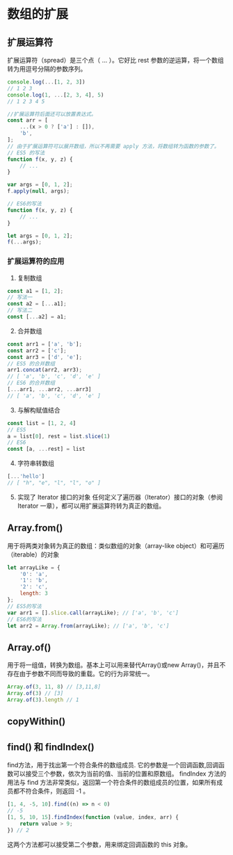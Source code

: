 # 数组的扩展

## 扩展运算符

扩展运算符（spread）是三个点（ ... ）。它好比 rest 参数的逆运算，将一个数组转为用逗号分隔的参数序列。

```js
console.log(...[1, 2, 3])
// 1 2 3
console.log(1, ...[2, 3, 4], 5)
// 1 2 3 4 5

//扩展运算符后面还可以放置表达式。
const arr = [
    ...(x > 0 ? ['a'] : []),
    'b',
];
// 由于扩展运算符可以展开数组，所以不再需要 apply 方法，将数组转为函数的参数了。
// ES5 的写法
function f(x, y, z) {
    // ...
}

var args = [0, 1, 2];
f.apply(null, args);

// ES6的写法
function f(x, y, z) {
    // ...
}

let args = [0, 1, 2];
f(...args);
```

### 扩展运算符的应用

1. 复制数组

```js
const a1 = [1, 2];
// 写法一
const a2 = [...a1];
// 写法二
const [...a2] = a1;
```

2. 合并数组

```js
const arr1 = ['a', 'b'];
const arr2 = ['c'];
const arr3 = ['d', 'e'];
// ES5 的合并数组
arr1.concat(arr2, arr3);
// [ 'a', 'b', 'c', 'd', 'e' ]
// ES6 的合并数组
[...arr1, ...arr2, ...arr3]
// [ 'a', 'b', 'c', 'd', 'e' ]
```

3. 与解构赋值结合

```js
const list = [1, 2, 4]
// ES5
a = list[0], rest = list.slice(1)
// ES6
const [a, ...rest] = list
```

4. 字符串转数组

```js
[...'hello']
// [ "h", "e", "l", "l", "o" ]
```

5. 实现了 Iterator 接口的对象 任何定义了遍历器（Iterator）接口的对象（参阅 Iterator 一章），都可以用扩展运算符转为真正的数组。

## Array.from()

用于将两类对象转为真正的数组：类似数组的对象（array-like object）和可遍历（iterable）的对象

```js
let arrayLike = {
    '0': 'a',
    '1': 'b',
    '2': 'c',
    length: 3
};
// ES5的写法
var arr1 = [].slice.call(arrayLike); // ['a', 'b', 'c']
// ES6的写法
let arr2 = Array.from(arrayLike); // ['a', 'b', 'c']
```

## Array.of()

用于将一组值，转换为数组。基本上可以用来替代Array()或new Array()，并且不存在由于参数不同而导致的重载。它的行为非常统一。

```js
Array.of(3, 11, 8) // [3,11,8]
Array.of(3) // [3]
Array.of(3).length // 1
```

## copyWithin()

## find() 和 findIndex()

find方法，用于找出第一个符合条件的数组成员. 它的参数是一个回调函数,回调函数可以接受三个参数，依次为当前的值、当前的位置和原数组。 findIndex 方法的用法与 find
方法非常类似，返回第一个符合条件的数组成员的位置，如果所有成员都不符合条件，则返回 -1 。

```js
[1, 4, -5, 10].find((n) => n < 0)
// -5
[1, 5, 10, 15].findIndex(function (value, index, arr) {
    return value > 9;
}) // 2
```
这两个方法都可以接受第二个参数，用来绑定回调函数的 this 对象。
